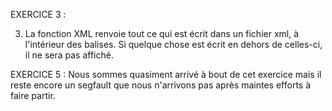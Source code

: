 EXERCICE 3 :

3) La fonction XML renvoie tout ce qui est écrit dans un fichier xml, à l'intérieur des balises.
Si quelque chose est écrit en dehors de celles-ci, il ne sera pas affiché.


EXERCICE 5 :
Nous sommes quasiment arrivé à bout de cet exercice mais il reste encore un segfault que nous n'arrivons pas après maintes efforts à faire partir.
